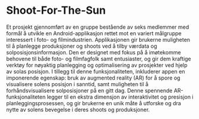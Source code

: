 # Shoot-For-The-Sun
Et prosjekt gjennomført av en gruppe bestående av seks medlemmer med formål å utvikle en Android-applikasjon rettet mot en variert målgruppe interessert i foto- og filmindustrien.
Applikasjonen gir brukerne muligheten til å planlegge produksjoner og shoots ved å tilby værdata og solposisjonsinformasjon.
Den er designet med fokus på å imøtekomme behovene til både foto- og filmfagfolk samt entusiaster, og gir dem kraftige verktøy for nøyaktig planlegging og optimalisering av prosjekter ved hjelp av solas posisjon.
I tillegg til denne funksjonaliteten, inkluderer appen en imponerende egenskap: bruk av augmented reality (AR) for å spore og visualisere solens posisjon i sanntid, samt muligheten til å forhåndsvisualisere solposisjoner på en gitt dag.
Denne spennende AR-funksjonaliteten legger til en ekstra dimensjon av interaktivitet og presisjon i planleggingsprosessen, og gir brukerne en unik måte å utforske og dra nytte av solens bevegelse i deres shoots og produksjoner.
